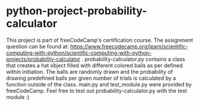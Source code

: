 # python-project-probability-calculator
This project is part of freeCodeCamp's certification course. The assignment question can be found at: https://www.freecodecamp.org/learn/scientific-computing-with-python/scientific-computing-with-python-projects/probability-calculator . probability-calculator.py contains a class that creates a hat object filled with different colored balls as per defined within initiation. The balls are randomly drawn and the probability of drawing predefined balls per given number of trials is calculated by a function outside of the class. main.py and test_module.py were provided by freeCodeCamp. Feel free to test out probability-calculator.py with the test module :)
